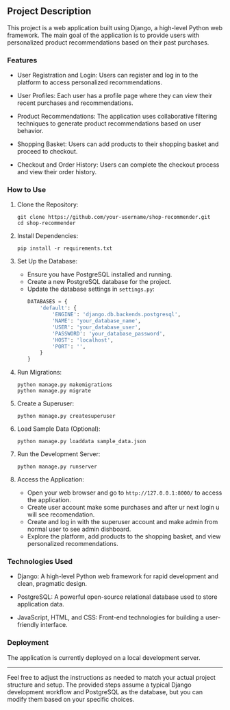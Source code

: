 ## Project Description

This project is a web application built using Django, a high-level Python web framework. The main goal of the application is to provide users with personalized product recommendations based on their past purchases.

### Features

- User Registration and Login: Users can register and log in to the platform to access personalized recommendations.

- User Profiles: Each user has a profile page where they can view their recent purchases and recommendations.

- Product Recommendations: The application uses collaborative filtering techniques to generate product recommendations based on user behavior.

- Shopping Basket: Users can add products to their shopping basket and proceed to checkout.

- Checkout and Order History: Users can complete the checkout process and view their order history.

### How to Use

1. Clone the Repository:
   ```
   git clone https://github.com/your-username/shop-recommender.git
   cd shop-recommender
   ```

2. Install Dependencies:
   ```
   pip install -r requirements.txt
   ```

3. Set Up the Database:
   - Ensure you have PostgreSQL installed and running.
   - Create a new PostgreSQL database for the project.
   - Update the database settings in `settings.py`:
     ```python
     DATABASES = {
         'default': {
             'ENGINE': 'django.db.backends.postgresql',
             'NAME': 'your_database_name',
             'USER': 'your_database_user',
             'PASSWORD': 'your_database_password',
             'HOST': 'localhost',
             'PORT': '',
         }
     }
     ```

4. Run Migrations:
   ```
   python manage.py makemigrations
   python manage.py migrate
   ```

5. Create a Superuser:
   ```
   python manage.py createsuperuser
   ```

6. Load Sample Data (Optional):
   ```
   python manage.py loaddata sample_data.json
   ```

7. Run the Development Server:
   ```
   python manage.py runserver
   ```

8. Access the Application:
   - Open your web browser and go to `http://127.0.0.1:8000/` to access the application.
   - Create user account make some purchases and after ur next login u will see recomendation.
   - Create and log in with the superuser account and make admin from normal user to see admin dishboard.
   - Explore the platform, add products to the shopping basket, and view personalized recommendations.

### Technologies Used

- Django: A high-level Python web framework for rapid development and clean, pragmatic design.

- PostgreSQL: A powerful open-source relational database used to store application data.

- JavaScript, HTML, and CSS: Front-end technologies for building a user-friendly interface.

### Deployment

The application is currently deployed on a local development server.

---

Feel free to adjust the instructions as needed to match your actual project structure and setup. The provided steps assume a typical Django development workflow and PostgreSQL as the database, but you can modify them based on your specific choices.
